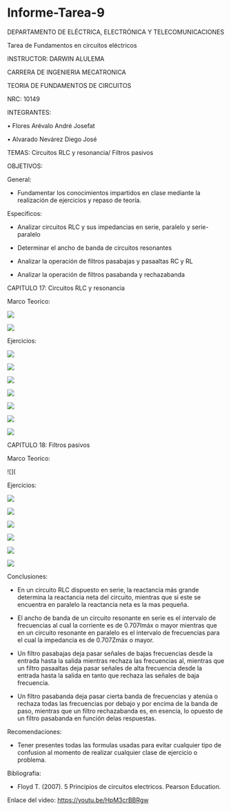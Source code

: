 # Informe-Tarea-9

DEPARTAMENTO DE ELÉCTRICA, ELECTRÓNICA Y TELECOMUNICACIONES

Tarea de Fundamentos en circuitos eléctricos

INSTRUCTOR: DARWIN ALULEMA

CARRERA DE INGENIERIA MECATRONICA

TEORIA DE FUNDAMENTOS DE CIRCUITOS

NRC: 10149

INTEGRANTES:

• Flores Arévalo André Josefat

• Alvarado Nevárez Diego José

TEMAS: Circuitos RLC y resonancia/ Filtros pasivos

OBJETIVOS:

General:

- Fundamentar los conocimientos impartidos en clase mediante la realización de ejercicios y repaso de teoría.

Especificos:

-	Analizar circuitos RLC y sus impedancias en serie, paralelo y serie-paralelo

-	Determinar el ancho de banda de circuitos resonantes

- Analizar la operación de filtros pasabajas y pasaaltas RC y RL

- Analizar la operación de filtros pasabanda y rechazabanda

CAPITULO 17: Circuitos RLC y resonancia

Marco Teorico:

![](https://github.com/diego333jose/Informe-Tarea-9/blob/main/Imagenes/Diagrama%20en%20blanco%20(8).png)

![](https://github.com/diego333jose/Informe-Tarea-9/blob/main/Imagenes/Diagrama%20en%20blanco%20(9).png)

Ejercicios:

![](https://github.com/diego333jose/Informe-Tarea-9/blob/main/Imagenes/DEBER%209_page-0001.jpg)

![](https://github.com/diego333jose/Informe-Tarea-9/blob/main/Imagenes/DEBER%209_page-0002.jpg)

![](https://github.com/diego333jose/Informe-Tarea-9/blob/main/Imagenes/DEBER%209_page-0003.jpg)

![](https://github.com/diego333jose/Informe-Tarea-9/blob/main/Imagenes/DEBER%209_page-0004.jpg)

![](https://github.com/diego333jose/Informe-Tarea-9/blob/main/Imagenes/DEBER%209_page-0005.jpg)

![](https://github.com/diego333jose/Informe-Tarea-9/blob/main/Imagenes/DEBER%209_page-0006.jpg)

![](https://github.com/diego333jose/Informe-Tarea-9/blob/main/Imagenes/DEBER%209_page-0007.jpg)

CAPITULO 18: Filtros pasivos

Marco Teorico:

![](

Ejercicios:

![](https://github.com/diego333jose/Informe-Tarea-9/blob/main/Imagenes/SECCI%C3%93N%2018_page-0001.jpg)

![](https://github.com/diego333jose/Informe-Tarea-9/blob/main/Imagenes/SECCI%C3%93N%2018_page-0002.jpg)

![](https://github.com/diego333jose/Informe-Tarea-9/blob/main/Imagenes/SECCI%C3%93N%2018_page-0003.jpg)

![](https://github.com/diego333jose/Informe-Tarea-9/blob/main/Imagenes/SECCI%C3%93N%2018_page-0004.jpg)

![](https://github.com/diego333jose/Informe-Tarea-9/blob/main/Imagenes/SECCI%C3%93N%2018_page-0005.jpg)

![](https://github.com/diego333jose/Informe-Tarea-9/blob/main/Imagenes/SECCI%C3%93N%2018_page-0006.jpg)

Conclusiones:

-	En un circuito RLC dispuesto en serie, la reactancia más grande determina la reactancia neta del circuito, mientras que si este se encuentra en paralelo la reactancia neta es la mas pequeña.

-	El ancho de banda de un circuito resonante en serie es el intervalo de frecuencias al cual la corriente es de 0.707Imáx o mayor mientras que en un circuito resonante en paralelo es el intervalo de frecuencias para el cual la impedancia es de 0.707Zmáx o mayor.

- Un filtro pasabajas deja pasar señales de bajas frecuencias desde la entrada hasta la salida mientras rechaza las frecuencias al, mientras que un filtro pasaaltas deja pasar señales de alta frecuencia desde la entrada hasta la salida en tanto que rechaza las señales de baja frecuencia.

- Un filtro pasabanda deja pasar cierta banda de frecuencias y atenúa o rechaza todas las frecuencias por debajo y por encima de la banda de paso, mientras que un filtro rechazabanda es, en esencia, lo opuesto de un filtro pasabanda en función delas respuestas.

Recomendaciones:

- Tener presentes todas las formulas usadas para evitar cualquier tipo de confusion al momento de realizar cualquier clase de ejercicio o problema.

Bibliografia:

- Floyd T. (2007). 5 Principios de circuitos electricos. Pearson Education.

Enlace del video: https://youtu.be/HpM3crBBRgw
